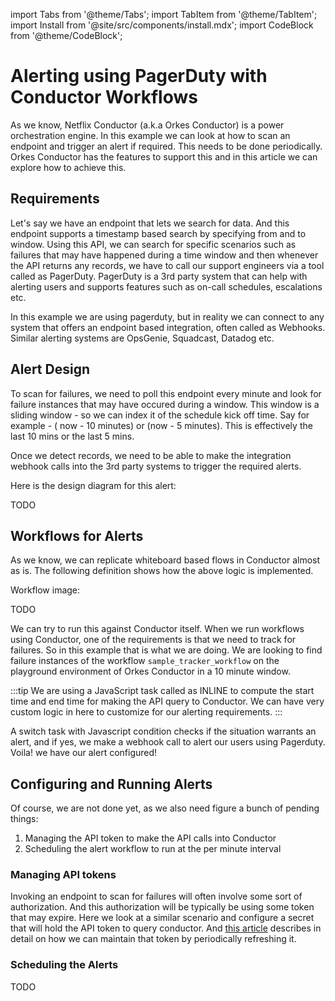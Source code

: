 import Tabs from '@theme/Tabs';
import TabItem from '@theme/TabItem';
import Install from '@site/src/components/install.mdx';
import CodeBlock from '@theme/CodeBlock';

# Alerting using PagerDuty with Conductor Workflows

As we know, Netflix Conductor (a.k.a Orkes Conductor) is a power orchestration engine. In this example we can look at
how to scan an endpoint and trigger an alert if required. This needs to be done periodically. Orkes Conductor has the
features to support this and in this article we can explore how to achieve this.

## Requirements

Let's say we have an endpoint that lets we search for data. And this endpoint supports a timestamp based search by
specifying from and to window. Using this API, we can search for specific scenarios such as failures that may have
happened during a time window and then whenever the API returns any records, we have to call our support engineers via a
tool called as PagerDuty. PagerDuty is a 3rd party system that can help with alerting users and supports features such
as on-call schedules, escalations etc. 

In this example we are using pagerduty, but in reality we can connect to any system that offers an endpoint based
integration, often called as Webhooks. Similar alerting systems are OpsGenie, Squadcast, Datadog etc.


## Alert Design 

To scan for failures, we need to poll this endpoint every minute and look for failure instances that may have occured
during a window. This window is a sliding window - so we can index it of the schedule kick off time. Say for example - (
now - 10 minutes) or (now - 5 minutes). This is effectively the last 10 mins or the last 5 mins.

Once we detect records, we need to be able to make the integration webhook calls into the 3rd party systems to trigger
the required alerts.

Here is the design diagram for this alert:

TODO

## Workflows for Alerts

As we know, we can replicate whiteboard based flows in Conductor almost as is. The following definition shows how the
above logic is implemented. 

Workflow image:

TODO

We can try to run this against Conductor itself. When we run workflows using Conductor, one of the requirements is that
we need to track for failures. So in this example that is what we are doing. We are looking to find failure instances of
the workflow `sample_tracker_workflow` on the playground environment of Orkes Conductor in a 10 minute window.

:::tip
We are using a JavaScript task called as INLINE to compute the start time and end time for making the API query to
Conductor. We can have very custom logic in here to customize for our alerting requirements.
:::

A switch task with Javascript condition checks if the situation warrants an alert, and if yes, we make a webhook call to
alert our users using Pagerduty. Voila! we have our alert configured!

## Configuring and Running Alerts

Of course, we are not done yet, as we also need figure a bunch of pending things:

1. Managing the API token to make the API calls into Conductor
2. Scheduling the alert workflow to run at the per minute interval

### Managing API tokens

Invoking an endpoint to scan for failures will often involve some sort of authorization. And this authorization will be
typically be using some token that may expire. Here we look at a similar scenario and configure a secret that will hold
the API token to query conductor. And [this article](/content/templates/examples/rotating-secrets-that-expire) describes in detail on how we can maintain that token by periodically
refreshing it.


### Scheduling the Alerts

TODO